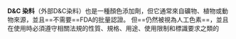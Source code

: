 **D&C 染料**（外部D&C染料）也是一種顏色添加劑，但它通常來自礦物、植物或動物來源，並且==不需要==FDA的批量認證。
但==仍然被視為人工色素==，並且在使用時必須遵守相關法規的性質、規格、用途、使用限制和標識要求之類的
<!--SR:!2024-10-17,3,250!2024-10-15,1,230-->